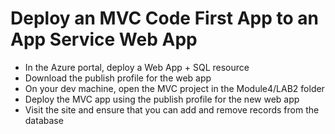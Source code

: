 # Deploy an MVC Code First App to an App Service Web App

* In the Azure portal, deploy a Web App + SQL resource
* Download the publish profile for the web app
* On your dev machine, open the MVC project in the Module4/LAB2 folder
* Deploy the MVC app using the publish profile for the new web app
* Visit the site and ensure that you can add and remove records from the database
